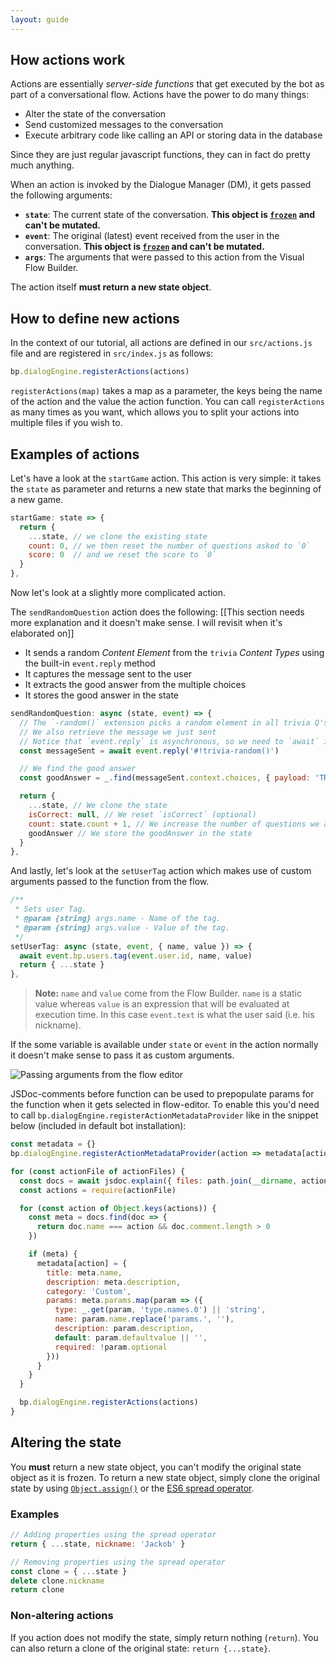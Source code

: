 ```yaml
---
layout: guide
---
```


## How actions work

Actions are essentially _server-side functions_ that get executed by the bot as part of a conversational flow. Actions have the power to do many things:

* Alter the state of the conversation
* Send customized messages to the conversation
* Execute arbitrary code like calling an API or storing data in the database

Since they are just regular javascript functions, they can in fact do pretty much anything.

When an action is invoked by the Dialogue Manager (DM), it gets passed the following arguments:

* **`state`**: The current state of the conversation. **This object is [`frozen`](https://developer.mozilla.org/en-US/docs/Web/JavaScript/Reference/Global_Objects/Object/freeze) and can't be mutated.**
* **`event`**: The original (latest) event received from the user in the conversation. **This object is [`frozen`](https://developer.mozilla.org/en-US/docs/Web/JavaScript/Reference/Global_Objects/Object/freeze) and can't be mutated.**
* **`args`**: The arguments that were passed to this action from the Visual Flow Builder.

The action itself **must return a new state object**.

## How to define new actions

In the context of our tutorial, all actions are defined in our `src/actions.js` file and are registered in `src/index.js` as follows:

```js
bp.dialogEngine.registerActions(actions)
```

`registerActions(map)` takes a map as a parameter, the keys being the name of the action and the value the action function. You can call `registerActions` as many times as you want, which allows you to split your actions into multiple files if you wish to.

## Examples of actions

Let's have a look at the `startGame` action. This action is very simple: it takes the `state` as parameter and returns a new state that marks the beginning of a new game.

```js
startGame: state => {
  return {
    ...state, // we clone the existing state
    count: 0, // we then reset the number of questions asked to `0`
    score: 0  // and we reset the score to `0`
  }
},
```

Now let's look at a slightly more complicated action.

The `sendRandomQuestion` action does the following: [[This section needs more explanation and it doesn't make sense. I will revisit when it's elaborated on]]

* It sends a random _Content Element_ from the `trivia` _Content Types_ using the built-in `event.reply` method
* It captures the message sent to the user
* It extracts the good answer from the multiple choices
* It stores the good answer in the state

```js
sendRandomQuestion: async (state, event) => {
  // The `-random()` extension picks a random element in all trivia Q's
  // We also retrieve the message we just sent
  // Notice that `event.reply` is asynchronous, so we need to `await` it
  const messageSent = await event.reply('#!trivia-random()')

  // We find the good answer
  const goodAnswer = _.find(messageSent.context.choices, { payload: 'TRIVIA_GOOD' })

  return {
    ...state, // We clone the state
    isCorrect: null, // We reset `isCorrect` (optional)
    count: state.count + 1, // We increase the number of questions we asked so far
    goodAnswer // We store the goodAnswer in the state
  }
},
```

And lastly, let's look at the `setUserTag` action which makes use of custom arguments passed to the function from the flow.

```js
/**
 * Sets user Tag.
 * @param {string} args.name - Name of the tag.
 * @param {string} args.value - Value of the tag.
 */
setUserTag: async (state, event, { name, value }) => {
  await event.bp.users.tag(event.user.id, name, value)
  return { ...state }
},
```

> **Note:** `name` and `value` come from the Flow Builder. `name` is a static value whereas `value` is an expression that will be evaluated at execution time. In this case `event.text` is what the user said (i.e. his nickname).

If the some variable is available under `state` or `event` in the action normally it doesn't make sense to pass it as custom arguments.

![Passing arguments from the flow editor][setusertagargs]

JSDoc-comments before function can be used to prepopulate params for the function when it gets selected in flow-editor.
To enable this you'd need to call `bp.dialogEngine.registerActionMetadataProvider` like in the snippet below (included in default bot installation):

```js
const metadata = {}
bp.dialogEngine.registerActionMetadataProvider(action => metadata[action])

for (const actionFile of actionFiles) {
  const docs = await jsdoc.explain({ files: path.join(__dirname, actionFile) })
  const actions = require(actionFile)

  for (const action of Object.keys(actions)) {
    const meta = docs.find(doc => {
      return doc.name === action && doc.comment.length > 0
    })

    if (meta) {
      metadata[action] = {
        title: meta.name,
        description: meta.description,
        category: 'Custom',
        params: meta.params.map(param => ({
          type: _.get(param, 'type.names.0') || 'string',
          name: param.name.replace('params.', ''),
          description: param.description,
          default: param.defaultvalue || '',
          required: !param.optional
        }))
      }
    }
  }

  bp.dialogEngine.registerActions(actions)
}
```

## Altering the state

You **must** return a new state object, you can't modify the original state object as it is frozen. To return a new state object, simply clone the original state by using [`Object.assign()`](https://developer.mozilla.org/en-US/docs/Web/JavaScript/Reference/Global_Objects/Object/assign) or the [ES6 spread operator](https://developer.mozilla.org/en-US/docs/Web/JavaScript/Reference/Operators/Spread_syntax).

### Examples

```js
// Adding properties using the spread operator
return { ...state, nickname: 'Jackob' }

// Removing properties using the spread operator
const clone = { ...state }
delete clone.nickname
return clone
```

### Non-altering actions

If you action does not modify the state, simply return nothing (`return`). You can also return a clone of the original state: `return {...state}`.

[setusertagargs]: {{site.baseurl}}/images/setUserTagArgs.jpg
